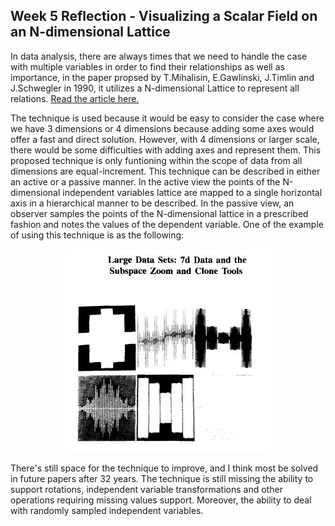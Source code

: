 Week 5 Reflection - Visualizing a Scalar Field on an N-dimensional Lattice 
--
In data analysis, there are always times that we need to handle the case with multiple variables in order to find their relationships as well as importance, in the paper propsed by T.Mihalisin, E.Gawlinski, J.Timlin and J.Schwegler in 1990, it utilizes a N-dimensional Lattice to represent all relations. [Read the article here.](http://dx.doi.org/10.1109/VISUAL.1990.146389)

The technique is used because it would be easy to consider the case where we have 3 dimensions or 4 dimensions because adding some axes would offer a fast and direct solution. However, with 4 dimensions or larger scale, there would be some difficulties with adding axes and represent them. This proposed technique is only funtioning within the scope of data from all dimensions are equal-increment. This technique can be described in either an active or a passive manner. In the active view the points of the N-dimensional independent variables lattice are mapped to a single horizontal axis in a hierarchical manner to be described. In the passive view, an observer samples the points of the N-dimensional lattice in a prescribed fashion and notes the values of the dependent variable. One of the example of using this technique is as the following:

<div style="text-align:center">
<img src="./images/week5-1.JPG" />
</div>

There's still space for the technique to improve, and I think most be solved in future papers after 32 years. The technique is still missing the ability to support rotations, independent variable transformations and other operations requiring missing values support. Moreover, the ability to deal with randomly sampled independent variables.
